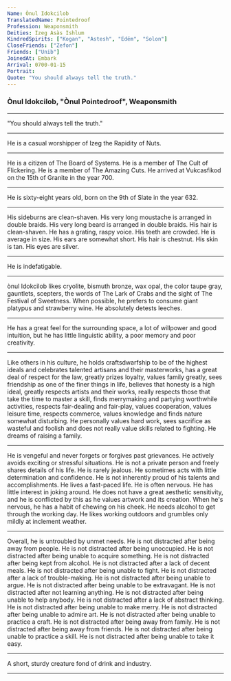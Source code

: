 ```yaml
---
Name: Ònul Idokcilob
TranslatedName: Pointedroof
Profession: Weaponsmith
Deities: Izeg Asàs Ishlum
KindredSpirits: ["Kogan", "Astesh", "Edëm", "Solon"]
CloseFriends: ["Zefon"]
Friends: ["Unib"]
JoinedAt: Embark
Arrival: 0700-01-15
Portrait:
Quote: "You should always tell the truth."
---
```


### Ònul Idokcilob, "Ònul Pointedroof", Weaponsmith

---

"You should always tell the truth."

---

He is a casual worshipper of Izeg the Rapidity of Nuts.

---

He is a citizen of The Board of Systems. He is a member of The Cult of Flickering. He is a member of The Amazing Cuts.
He arrived at Vukcasfikod on the 15th of Granite in the year 700.

---

He is sixty-eight years old, born on the 9th of Slate in the year 632.

---

His sideburns are clean-shaven. His very long moustache is arranged in double braids. His very long beard is arranged in
double braids. His hair is clean-shaven. He has a grating, raspy voice. His teeth are crowded. He is average in size.
His ears are somewhat short. His hair is chestnut. His skin is tan. His eyes are silver.

---

He is indefatigable.

---

ònul Idokcilob likes cryolite, bismuth bronze, wax opal, the color taupe gray, gauntlets, scepters, the words of The
Lark of Crabs and the sight of The Festival of Sweetness. When possible, he prefers to consume giant platypus and
strawberry wine. He absolutely detests leeches.

---

He has a great feel for the surrounding space, a lot of willpower and good intuition, but he has little linguistic
ability, a poor memory and poor creativity.

---

Like others in his culture, he holds craftsdwarfship to be of the highest ideals and celebrates talented artisans and
their masterworks, has a great deal of respect for the law, greatly prizes loyalty, values family greatly, sees
friendship as one of the finer things in life, believes that honesty is a high ideal, greatly respects artists and their
works, really respects those that take the time to master a skill, finds merrymaking and partying worthwhile activities,
respects fair-dealing and fair-play, values cooperation, values leisure time, respects commerce, values knowledge and
finds nature somewhat disturbing. He personally values hard work, sees sacrifice as wasteful and foolish and does not
really value skills related to fighting. He dreams of raising a family.

---

He is vengeful and never forgets or forgives past grievances. He actively avoids exciting or stressful situations. He is
not a private person and freely shares details of his life. He is rarely jealous. He sometimes acts with little
determination and confidence. He is not inherently proud of his talents and accomplishments. He lives a fast-paced life.
He is often nervous. He has little interest in joking around. He does not have a great aesthetic sensitivity, and he is
conflicted by this as he values artwork and its creation. When he's nervous, he has a habit of chewing on his cheek. He
needs alcohol to get through the working day. He likes working outdoors and grumbles only mildly at inclement weather.

---

Overall, he is untroubled by unmet needs. He is not distracted after being away from people. He is not distracted after
being unoccupied. He is not distracted after being unable to acquire something. He is not distracted after being kept
from alcohol. He is not distracted after a lack of decent meals. He is not distracted after being unable to fight. He is
not distracted after a lack of trouble-making. He is not distracted after being unable to argue. He is not distracted
after being unable to be extravagant. He is not distracted after not learning anything. He is not distracted after being
unable to help anybody. He is not distracted after a lack of abstract thinking. He is not distracted after being unable
to make merry. He is not distracted after being unable to admire art. He is not distracted after being unable to
practice a craft. He is not distracted after being away from family. He is not distracted after being away from friends.
He is not distracted after being unable to practice a skill. He is not distracted after being unable to take it easy.

---

A short, sturdy creature fond of drink and industry.

---
